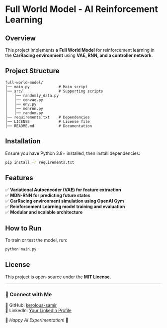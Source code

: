 # Full World Model - AI Reinforcement Learning

## Overview
This project implements a **Full World Model** for reinforcement learning in the **CarRacing environment** using **VAE, RNN, and a controller network**.

## Project Structure
```
full-world-model/
│── main.py             # Main script
│── src/                # Supporting scripts
│   │── randomly_data.py  
│   │── convae.py  
│   │── env.py  
│   │── mdnrnn.py  
│   │── random.py  
│── requirements.txt    # Dependencies
│── LICENSE             # License file
│── README.md           # Documentation
```

## Installation
Ensure you have Python 3.8+ installed, then install dependencies:

```bash
pip install -r requirements.txt
```

## Features
✅ **Variational Autoencoder (VAE) for feature extraction**  
✅ **MDN-RNN for predicting future states**  
✅ **CarRacing environment simulation using OpenAI Gym**  
✅ **Reinforcement Learning model training and evaluation**  
✅ **Modular and scalable architecture**  

## How to Run
To train or test the model, run:
```bash
python main.py
```

## License
This project is open-source under the **MIT License**.

---

### 🔗 Connect with Me
📌 GitHub: [kerolous-samir](https://github.com/kerolous-samir)  
📌 LinkedIn: [Your LinkedIn Profile](https://www.linkedin.com/in/kerolous-samir-ai-engineer)  

🚀 *Happy AI Experimentation!* 🎯
